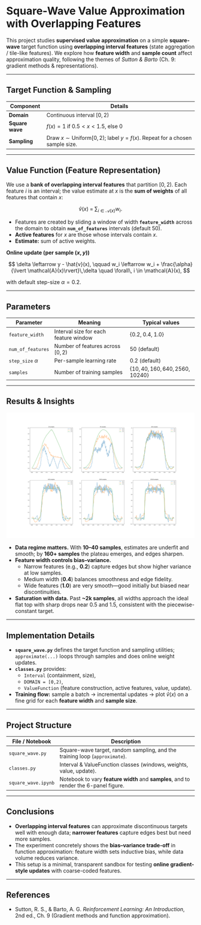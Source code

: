 # **Square-Wave Value Approximation with Overlapping Features**

This project studies **supervised value approximation** on a simple **square-wave** target function using **overlapping interval features** (state aggregation / tile-like features). We explore how **feature width** and **sample count** affect approximation quality, following the themes of *Sutton & Barto* (Ch. 9: gradient methods & representations).

---

## **Target Function & Sampling**

| Component       | Details                                                                                |
| --------------- |----------------------------------------------------------------------------------------|
| **Domain**      | Continuous interval $[0, 2)$                                                            |
| **Square wave** | $f(x) = 1$ if $0.5 < x < 1.5$, else $0$                                                |
| **Sampling**    | Draw $x \sim \mathrm{Uniform}[0,2)$; label $y = f(x)$. Repeat for a chosen sample size.|

---

## **Value Function (Feature Representation)**

We use a **bank of overlapping interval features** that partition $[0,2)$. Each feature $i$ is an interval; the value estimate at $x$ is the **sum of weights** of all features that contain $x$:

$$
\hat{v}(x) \;=\; \sum_{i \in \mathcal{A}(x)} w_i .
$$

- Features are created by sliding a window of width **`feature_width`** across the domain to obtain **`num_of_features`** intervals (default 50).
- **Active features** for $x$ are those whose intervals contain $x$.
- **Estimate:** sum of active weights.

**Online update (per sample $(x,y)$)**

$$
\delta \leftarrow y - \hat{v}(x), \qquad
w_i \leftarrow w_i + \frac{\alpha}{\lvert \mathcal{A}(x)\rvert}\,\delta \quad \forall\, i \in \mathcal{A}(x),
$$

with default step-size $\alpha = 0.2$.

---

## **Parameters**

| Parameter            | Meaning                               | Typical values                    |
|----------------------|---------------------------------------|-----------------------------------|
| `feature_width`      | Interval size for each feature window | $\{0.2,\;0.4,\;1.0\}$             |
| `num_of_features`    | Number of features across $[0,2)$     | 50 (default)                      |
| `step_size` $\alpha$ | Per-sample learning rate              | 0.2 (default)                     |
| `samples`            | Number of training samples            | $\{10,\,40,\,160,\,640,\,2560,\,10240\}$ |

---

## **Results & Insights**

<img src="generated_images/figure_9_8.png" alt="Square-wave approximation across sample sizes and feature widths" width="900">

- **Data regime matters.** With **10–40 samples**, estimates are underfit and smooth; by **160+ samples** the plateau emerges, and edges sharpen.
- **Feature width controls bias–variance.**
  - Narrow features (e.g., **0.2**) capture edges but show higher variance at low samples.
  - Medium width (**0.4**) balances smoothness and edge fidelity.
  - Wide features (**1.0**) are very smooth—good initially but biased near discontinuities.
- **Saturation with data.** Past **~2k samples**, all widths approach the ideal flat top with sharp drops near 0.5 and 1.5, consistent with the piecewise-constant target.

---

## **Implementation Details**

- **`square_wave.py`** defines the target function and sampling utilities; `approximate(...)` loops through samples and does online weight updates.
- **`classes.py`** provides:
  - `Interval` (containment, size),
  - `DOMAIN = [0,2)`,
  - `ValueFunction` (feature construction, active features, value, update).
- **Training flow:** sample a batch → incremental updates → plot $\hat{v}(x)$ on a fine grid for each **feature width** and **sample size**.

---

## **Project Structure**

| File / Notebook         | Description                                                                           |
|-------------------------|---------------------------------------------------------------------------------------|
| `square_wave.py`        | Square-wave target, random sampling, and the training loop (`approximate`).           |
| `classes.py`            | Interval & ValueFunction classes (windows, weights, value, update).                   |
| `square_wave.ipynb`     | Notebook to vary **feature width** and **samples**, and to render the 6-panel figure. |

---

## **Conclusions**

- **Overlapping interval features** can approximate discontinuous targets well with enough data; **narrower features** capture edges best but need more samples.
- The experiment concretely shows the **bias–variance trade-off** in function approximation: feature width sets inductive bias, while data volume reduces variance.
- This setup is a minimal, transparent sandbox for testing **online gradient-style updates** with coarse-coded features.

---

## **References**

- Sutton, R. S., & Barto, A. G. *Reinforcement Learning: An Introduction*, 2nd ed., Ch. 9 (Gradient methods and function approximation).

